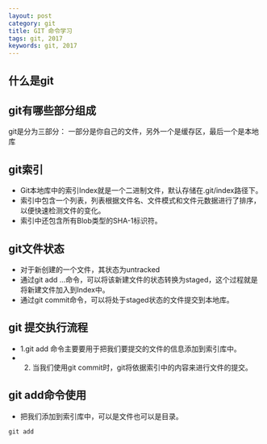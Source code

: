 ```yaml
---
layout: post
category: git
title: GIT 命令学习
tags: git, 2017
keywords: git, 2017
---
```

## 什么是git

## git有哪些部分组成
git是分为三部分： 一部分是你自己的文件，另外一个是缓存区，最后一个是本地库

## git索引
* Git本地库中的索引Index就是一个二进制文件，默认存储在.git/index路径下。
* 索引中包含一个列表，列表根据文件名、文件模式和文件元数据进行了排序，以便快速检测文件的变化。
* 索引中还包含所有Blob类型的SHA-1标识符。

## git文件状态
* 对于新创建的一个文件，其状态为untracked
* 通过git add ...命令，可以将该新建文件的状态转换为staged，这个过程就是将新建文件加入到Index中。
* 通过git commit命令，可以将处于staged状态的文件提交到本地库。

## git 提交执行流程
* 1.git add 命令主要要用于把我们要提交的文件的信息添加到索引库中。
* 2. 当我们使用git commit时，git将依据索引中的内容来进行文件的提交。

## git add命令使用
* 把我们<path>添加到索引库中，<path>可以是文件也可以是目录。
<pre><code>git add <path></code></pre>